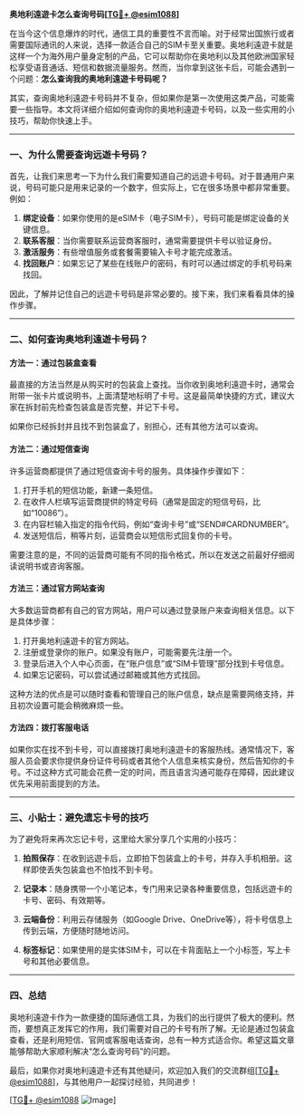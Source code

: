 **奥地利遠遊卡怎么查询号码[[TG💪+ @esim1088](https://t.me/s/esim1088)]**

在当今这个信息爆炸的时代，通信工具的重要性不言而喻。对于经常出国旅行或者需要国际通讯的人来说，选择一款适合自己的SIM卡至关重要。奥地利遠遊卡就是这样一个为海外用户量身定制的产品，它可以帮助你在奥地利以及其他欧洲国家轻松享受语音通话、短信和数据流量服务。然而，当你拿到这张卡后，可能会遇到一个问题：**怎么查询我的奥地利遠遊卡号码呢？**

其实，查询奥地利遠遊卡号码并不复杂，但如果你是第一次使用这类产品，可能需要一些指导。本文将详细介绍如何查询你的奥地利遠遊卡号码，以及一些实用的小技巧，帮助你快速上手。

---

### 一、为什么需要查询远遊卡号码？

首先，让我们来思考一下为什么我们需要知道自己的远遊卡号码。对于普通用户来说，号码可能只是用来记录的一个数字，但实际上，它在很多场景中都非常重要。例如：

1. **绑定设备**：如果你使用的是eSIM卡（电子SIM卡），号码可能是绑定设备的关键信息。
2. **联系客服**：当你需要联系运营商客服时，通常需要提供卡号以验证身份。
3. **激活服务**：有些增值服务或套餐需要输入卡号才能完成激活。
4. **找回账户**：如果忘记了某些在线账户的密码，有时可以通过绑定的手机号码来找回。

因此，了解并记住自己的远遊卡号码是非常必要的。接下来，我们来看看具体的操作步骤。

---

### 二、如何查询奥地利遠遊卡号码？

#### 方法一：通过包装盒查看

最直接的方法当然是从购买时的包装盒上查找。当你收到奥地利遠遊卡时，通常会附带一张卡片或说明书，上面清楚地标明了卡号。这是最简单快捷的方式，建议大家在拆封前先检查包装盒是否完整，并记下卡号。

如果你已经拆封并且找不到包装盒了，别担心，还有其他方法可以查询。

#### 方法二：通过短信查询

许多运营商都提供了通过短信查询卡号的服务。具体操作步骤如下：

1. 打开手机的短信功能，新建一条短信。
2. 在收件人栏填写运营商提供的特定号码（通常是固定的短信号码，比如“10086”）。
3. 在内容栏输入指定的指令代码，例如“查询卡号”或“SEND#CARDNUMBER”。
4. 发送短信后，稍等片刻，运营商会以短信形式回复你的卡号。

需要注意的是，不同的运营商可能有不同的指令格式，所以在发送之前最好仔细阅读说明书或咨询客服。

#### 方法三：通过官方网站查询

大多数运营商都有自己的官方网站，用户可以通过登录账户来查询相关信息。以下是具体步骤：

1. 打开奥地利遠遊卡的官方网站。
2. 注册或登录你的账户。如果没有账户，可能需要先注册一个。
3. 登录后进入个人中心页面，在“账户信息”或“SIM卡管理”部分找到卡号信息。
4. 如果忘记密码，可以尝试通过邮箱或其他方式找回。

这种方法的优点是可以随时查看和管理自己的账户信息，缺点是需要网络支持，并且初次设置可能会稍微麻烦一些。

#### 方法四：拨打客服电话

如果你实在找不到卡号，可以直接拨打奥地利遠遊卡的客服热线。通常情况下，客服人员会要求你提供身份证件号码或者其他个人信息来核实身份，然后告知你的卡号。不过这种方式可能会花费一定的时间，而且语言沟通可能存在障碍，因此建议优先采用前面提到的方法。

---

### 三、小贴士：避免遗忘卡号的技巧

为了避免将来再次忘记卡号，这里给大家分享几个实用的小技巧：

1. **拍照保存**：在收到远遊卡后，立即拍下包装盒上的卡号，并存入手机相册。这样即使丢失包装盒也不怕找不到卡号。
   
2. **记录本**：随身携带一个小笔记本，专门用来记录各种重要信息，包括远遊卡的卡号、密码、有效期等。

3. **云端备份**：利用云存储服务（如Google Drive、OneDrive等），将卡号信息上传到云端，方便随时随地访问。

4. **标签标记**：如果使用的是实体SIM卡，可以在卡背面贴上一个小标签，写上卡号和其他必要信息。

---

### 四、总结

奥地利遠遊卡作为一款便捷的国际通信工具，为我们的出行提供了极大的便利。然而，要想真正发挥它的作用，我们需要对自己的卡号有所了解。无论是通过包装盒查看，还是利用短信、官网或客服电话查询，总有一种方式适合你。希望这篇文章能够帮助大家顺利解决“怎么查询号码”的问题。

最后，如果你对奥地利遠遊卡还有其他疑问，欢迎加入我们的交流群组[[TG💪+ @esim1088](https://t.me/s/esim1088)]，与其他用户一起探讨经验，共同进步！

[[TG💪+ @esim1088](https://t.me/s/esim1088) ![Image](https://i.postimg.cc/4NQfJmqS/Snipaste-2025-05-13-00-14-12.png)]